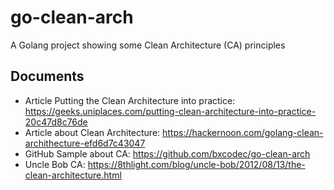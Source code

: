 # go-clean-arch

A Golang project showing some Clean Architecture (CA) principles

## Documents

- Article Putting the Clean Architecture into practice: <https://geeks.uniplaces.com/putting-clean-architecture-into-practice-20c47d8c76de>
- Article about Clean Architecture: <https://hackernoon.com/golang-clean-archithecture-efd6d7c43047>
- GitHub Sample about CA: <https://github.com/bxcodec/go-clean-arch>
- Uncle Bob CA: <https://8thlight.com/blog/uncle-bob/2012/08/13/the-clean-architecture.html>